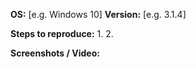 **OS:** [e.g. Windows 10]
**Version:** [e.g. 3.1.4]


<!-- Explanation of the issue -->


**Steps to reproduce:**
1. 
2. 


**Screenshots / Video:**
<!-- Drag & drop screenshots here. You can use https://youtube.com to upload video. -->
